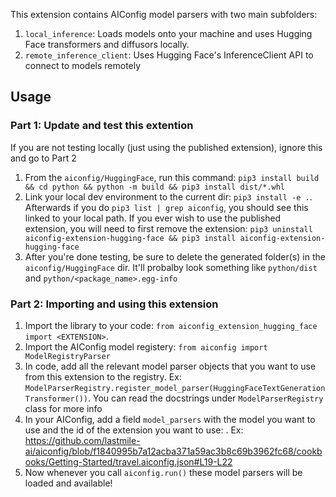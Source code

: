 This extension contains AIConfig model parsers with two main subfolders:

1. `local_inference`: Loads models onto your machine and uses Hugging Face transformers and diffusors locally.
2. `remote_inference_client`: Uses Hugging Face's InferenceClient API to connect to models remotely

## Usage

### Part 1: Update and test this extention

If you are not testing locally (just using the published extension), ignore this and go to Part 2

1. From the `aiconfig/HuggingFace`, run this command: `pip3 install build && cd python && python -m build && pip3 install dist/*.whl`
2. Link your local dev environment to the current dir: `pip3 install -e .`. Afterwards if you do `pip3 list | grep aiconfig`, you should see this linked to your local path. If you ever wish to use the published extension, you will need to first remove the extension: `pip3 uninstall aiconfig-extension-hugging-face && pip3 install aiconfig-extension-hugging-face`
3. After you're done testing, be sure to delete the generated folder(s) in the `aiconfig/HuggingFace` dir. It'll probalby look something like `python/dist` and `python/<package_name>.egg-info`

### Part 2: Importing and using this extension

1. Import the library to your code: `from aiconfig_extension_hugging_face import <EXTENSION>`.
2. Import the AIConfig model registery: `from aiconfig import ModelRegistryParser`
3. In code, add all the relevant model parser objects that you want to use from this extension to the registry. Ex: `ModelParserRegistry.register_model_parser(HuggingFaceTextGenerationTransformer())`. You can read the docstrings under `ModelParserRegistry` class for more info
4. In your AIConfig, add a field `model_parsers` with the model you want to use and the id of the extension you want to use: . Ex: https://github.com/lastmile-ai/aiconfig/blob/f1840995b7a12acba371a59ac3b8c69b3962fc68/cookbooks/Getting-Started/travel.aiconfig.json#L19-L22
5. Now whenever you call `aiconfig.run()` these model parsers will be loaded and available!
